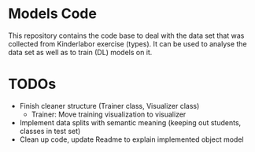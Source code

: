 # Models Code

This repository contains the code base to deal with the data set that was collected
from Kinderlabor exercise (types). It can be used to analyse the data set as well as to train (DL) models on it.

# TODOs
- Finish cleaner structure (Trainer class, Visualizer class)
  - Trainer: Move training visualization to visualizer
- Implement data splits with semantic meaning (keeping out students, classes in test set)
- Clean up code, update Readme to explain implemented object model
